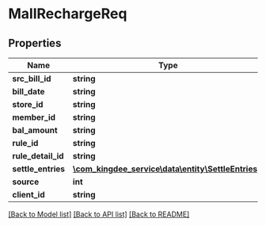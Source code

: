 # MallRechargeReq

## Properties
Name | Type | Description | Notes
------------ | ------------- | ------------- | -------------
**src_bill_id** | **string** |  | [optional] 
**bill_date** | **string** |  | [optional] 
**store_id** | **string** |  | [optional] 
**member_id** | **string** |  | [optional] 
**bal_amount** | **string** |  | [optional] 
**rule_id** | **string** |  | [optional] 
**rule_detail_id** | **string** |  | [optional] 
**settle_entries** | [**\com_kingdee_service\data\entity\SettleEntries[]**](SettleEntries.md) |  | [optional] 
**source** | **int** |  | [optional] 
**client_id** | **string** |  | [optional] 

[[Back to Model list]](../README.md#documentation-for-models) [[Back to API list]](../README.md#documentation-for-api-endpoints) [[Back to README]](../README.md)


